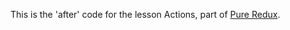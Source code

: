 This is the 'after' code for the lesson Actions, part of [Pure Redux](https://daveceddia.com/pure-redux/).
